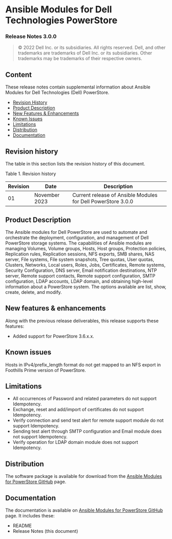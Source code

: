 **Ansible Modules for Dell Technologies PowerStore**
=========================================
### Release Notes 3.0.0

>   © 2022 Dell Inc. or its subsidiaries. All rights reserved. Dell,
>   and other trademarks are trademarks of Dell Inc. or its
>   subsidiaries. Other trademarks may be trademarks of their respective
>   owners.

Content
-------
These release notes contain supplemental information about Ansible
Modules for Dell Technologies (Dell) PowerStore.

-   [Revision History](#revision-history)
-   [Product Description](#product-description)
-   [New Features & Enhancements](#new-features--enhancements)
-   [Known Issues](#known-issues)
-   [Limitations](#limitations)
-   [Distribution](#distribution)
-   [Documentation](#documentation)

Revision history
----------------
The table in this section lists the revision history of this document.

Table 1. Revision history

| Revision | Date       | Description                                               |
|----------|------------|-----------------------------------------------------------|
| 01       | November 2023 | Current release of Ansible Modules for Dell PowerStore 3.0.0 |

Product Description
-------------------
The Ansible modules for Dell PowerStore are used to automate and orchestrate the deployment, configuration, and management of Dell PowerStore storage systems. The capabilities of Ansible modules are managing Volumes, Volume groups, Hosts, Host groups, Protection policies, Replication rules, Replication sessions, NFS exports, SMB shares, NAS server, File systems, File system snapshots, Tree quotas, User quotas, Clusters, Networks, Local users, Roles, Jobs, Certificates, Remote systems, Security Configuration, DNS server, Email notification destinations, NTP server, Remote support contacts, Remote support configuration, SMTP configuration, LDAP accounts, LDAP domain, and obtaining high-level information about a PowerStore system. The options available are list, show, create, delete, and modify.

New features & enhancements
---------------------------
Along with the previous release deliverables, this release supports these features:

- Added support for PowerStore 3.6.x.x.

Known issues
------------
Hosts in IPv4/prefix_length format do not get mapped to an NFS export in Foothills Prime version of PowerStore.

Limitations
-----------
- All occurrences of Password and related parameters do not support Idempotency.
- Exchange, reset and add/import of certificates do not support Idempotency.
- Verify connection  and send test alert for remote support module do not support Idempotency.
- Sending test alert through SMTP configuration and Email module does not support Idempotency.
- Verify operation for LDAP domain module does not support Idempotency.

Distribution
----------------
The software package is available for download from the [Ansible Modules
for PowerStore GitHub](https://github.com/dell/ansible-powerstore/tree/3.0.0) page.

Documentation
-------------
The documentation is available on [Ansible Modules for PowerStore GitHub](https://github.com/dell/ansible-powerstore/tree/3.0.0/docs)
page. It includes these:
- README
- Release Notes (this document)
